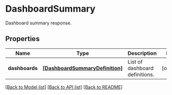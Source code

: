 # DashboardSummary

Dashboard summary response.

## Properties
Name | Type | Description | Notes
------------ | ------------- | ------------- | -------------
**dashboards** | [**[DashboardSummaryDefinition]**](DashboardSummaryDefinition.md) | List of dashboard definitions. | [optional] 

[[Back to Model list]](README.md#documentation-for-models) [[Back to API list]](README.md#documentation-for-api-endpoints) [[Back to README]](README.md)


